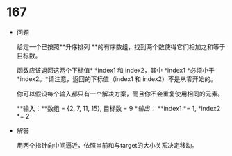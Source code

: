 # 167

* 问题

  给定一个已按照**升序排列 **的有序数组，找到两个数使得它们相加之和等于目标数。

  函数应该返回这两个下标值* *index1 和 index2，其中 *index1 *必须小于 *index2。*请注意，返回的下标值（index1 和 index2）不是从零开始的。

  你可以假设每个输入都只有一个解决方案，而且你不会重复使用相同的元素。

  **输入：**数组 = {2, 7, 11, 15}, 目标数 = 9
  **输出：* **index1 *= 1, *index2 *= 2

* 解答

  用两个指针向中间逼近，依照当前和与target的大小关系决定移动。

  ​